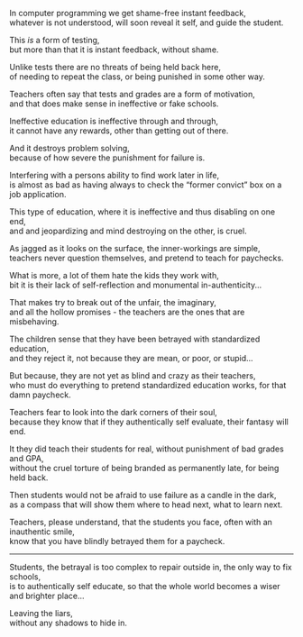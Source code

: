 In computer programming we get shame-free instant feedback,\
whatever is not understood, will soon reveal it self, and guide the student.

This *is* a form of testing,\
but more than that it is instant feedback, without shame.

Unlike tests there are no threats of being held back here,\
of needing to repeat the class, or being punished in some other way.

Teachers often say that tests and grades are a form of motivation,\
and that does make sense in ineffective or fake schools.

Ineffective education is ineffective through and through,\
it cannot have any rewards, other than getting out of there.

And it destroys problem solving,\
because of how severe the punishment for failure is.

Interfering with a persons ability to find work later in life,\
is almost as bad as having always to check the “former convict” box on a job application.

This type of education, where it is ineffective and thus disabling on one end,\
and and jeopardizing and mind destroying on the other, is cruel.

As jagged as it looks on the surface, the inner-workings are simple,\
teachers never question themselves, and pretend to teach for paychecks.

What is more, a lot of them hate the kids they work with,\
bit it is their lack of self-reflection and monumental in-authenticity...

That makes try to break out of the unfair, the imaginary,\
and all the hollow promises - the teachers are the ones that are misbehaving.

The children sense that they have been betrayed with standardized education,\
and they reject it, not because they are mean, or poor, or stupid...

But because, they are not yet as blind and crazy as their teachers,\
who must do everything to pretend standardized education works, for that damn paycheck.

Teachers fear to look into the dark corners of their soul,\
because they know that if they authentically self evaluate, their fantasy will end.

It they did teach their students for real, without punishment of bad grades and GPA,\
without the cruel torture of being branded as permanently late, for being held back.

Then students would not be afraid to use failure as a candle in the dark,\
as a compass that will show them where to head next, what to learn next.

Teachers, please understand, that the students you face, often with an inauthentic smile,\
know that you have blindly betrayed them for a paycheck.

---

Students, the betrayal is too complex to repair outside in, the only way to fix schools,\
is to authentically self educate, so that the whole world becomes a wiser and brighter place...

Leaving the liars,\
without any shadows to hide in.
